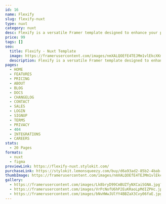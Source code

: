 ```yaml
---
id: 16
name: Flexify
slug: flexify-nuxt
type: nuxt
category: nuxt
desc: Flexify is a versatile Framer template designed to enhance your prototyping experience. With a focus on flexibility and ease of use, Flexify empowers you to create dynamic and responsive user interfaces that adapt to various screen sizes.
price: 99
tags: []
seo:
  title: Flexify - Nuxt Template
  image: https://framerusercontent.com/images/nmXALQOEfE4TEJMm1vlEkcXKmD0.jpg?scale-down-to=1024
  description: Flexify is a versatile Framer template designed to enhance your prototyping experience. With a focus on flexibility and ease of use, Flexify empowers you to create dynamic and responsive user interfaces that adapt to various screen sizes.
pages:
  - HOME
  - FEATURES
  - PRICING
  - ABOUT
  - BLOG
  - DOCS
  - CHANGELOG
  - CONTACT
  - SALES
  - LOGIN
  - SIGNUP
  - TERMS
  - PRIVACY
  - 404
  - INTEGRATIONS
  - CAREERS
stats:
  - 20 Pages
formats:
  - nuxt
  - figma
previewLink: https://flexify-nuxt.stylokit.com/
purchaseLink: https://stylokit.lemonsqueezy.com/buy/d6a93ad2-85b2-4bab-8e1c-a71f19bf439f
thumbImage: https://framerusercontent.com/images/nmXALQOEfE4TEJMm1vlEkcXKmD0.jpg?scale-down-to=1024
gallery:
  - https://framerusercontent.com/images/Lk8bryD99CmBUZfyNXCaiSGNA.jpg?scale-down-to=1024
  - https://framerusercontent.com/images/VrPcNofU6hP2EuKRaoLpMdIZPHc.jpg?scale-down-to=1024
  - https://framerusercontent.com/images/bNvHWwJUlYY4BBZaX3Cvy06faE.jpg?scale-down-to=1024
---
```

